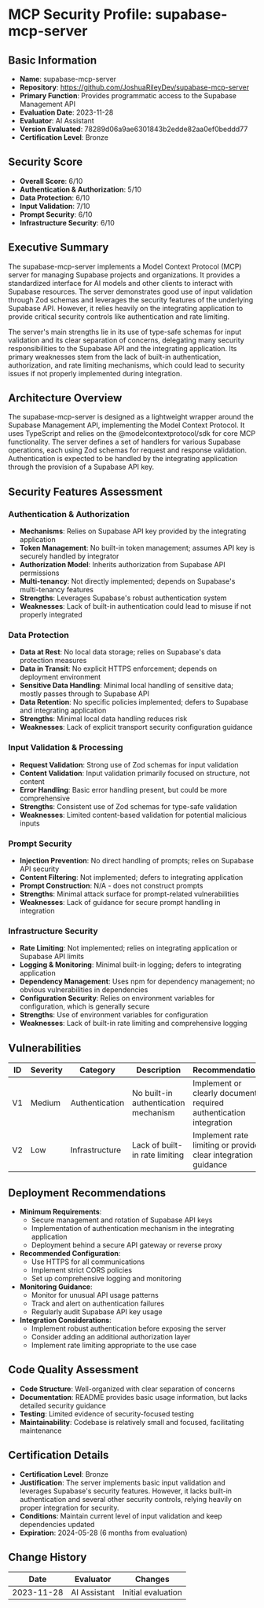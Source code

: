 # MCP Security Profile: supabase-mcp-server

## Basic Information
- **Name**: supabase-mcp-server
- **Repository**: https://github.com/JoshuaRileyDev/supabase-mcp-server
- **Primary Function**: Provides programmatic access to the Supabase Management API
- **Evaluation Date**: 2023-11-28
- **Evaluator**: AI Assistant
- **Version Evaluated**: 78289d06a9ae6301843b2edde82aa0ef0beddd77
- **Certification Level**: Bronze

## Security Score
- **Overall Score**: 6/10
- **Authentication & Authorization**: 5/10
- **Data Protection**: 6/10
- **Input Validation**: 7/10
- **Prompt Security**: 6/10
- **Infrastructure Security**: 6/10

## Executive Summary

The supabase-mcp-server implements a Model Context Protocol (MCP) server for managing Supabase projects and organizations. It provides a standardized interface for AI models and other clients to interact with Supabase resources. The server demonstrates good use of input validation through Zod schemas and leverages the security features of the underlying Supabase API. However, it relies heavily on the integrating application to provide critical security controls like authentication and rate limiting.

The server's main strengths lie in its use of type-safe schemas for input validation and its clear separation of concerns, delegating many security responsibilities to the Supabase API and the integrating application. Its primary weaknesses stem from the lack of built-in authentication, authorization, and rate limiting mechanisms, which could lead to security issues if not properly implemented during integration.

## Architecture Overview

The supabase-mcp-server is designed as a lightweight wrapper around the Supabase Management API, implementing the Model Context Protocol. It uses TypeScript and relies on the @modelcontextprotocol/sdk for core MCP functionality. The server defines a set of handlers for various Supabase operations, each using Zod schemas for request and response validation. Authentication is expected to be handled by the integrating application through the provision of a Supabase API key.

## Security Features Assessment

### Authentication & Authorization
- **Mechanisms**: Relies on Supabase API key provided by the integrating application
- **Token Management**: No built-in token management; assumes API key is securely handled by integrator
- **Authorization Model**: Inherits authorization from Supabase API permissions
- **Multi-tenancy**: Not directly implemented; depends on Supabase's multi-tenancy features
- **Strengths**: Leverages Supabase's robust authentication system
- **Weaknesses**: Lack of built-in authentication could lead to misuse if not properly integrated

### Data Protection
- **Data at Rest**: No local data storage; relies on Supabase's data protection measures
- **Data in Transit**: No explicit HTTPS enforcement; depends on deployment environment
- **Sensitive Data Handling**: Minimal local handling of sensitive data; mostly passes through to Supabase API
- **Data Retention**: No specific policies implemented; defers to Supabase and integrating application
- **Strengths**: Minimal local data handling reduces risk
- **Weaknesses**: Lack of explicit transport security configuration guidance

### Input Validation & Processing
- **Request Validation**: Strong use of Zod schemas for input validation
- **Content Validation**: Input validation primarily focused on structure, not content
- **Error Handling**: Basic error handling present, but could be more comprehensive
- **Strengths**: Consistent use of Zod schemas for type-safe validation
- **Weaknesses**: Limited content-based validation for potential malicious inputs

### Prompt Security
- **Injection Prevention**: No direct handling of prompts; relies on Supabase API security
- **Content Filtering**: Not implemented; defers to integrating application
- **Prompt Construction**: N/A - does not construct prompts
- **Strengths**: Minimal attack surface for prompt-related vulnerabilities
- **Weaknesses**: Lack of guidance for secure prompt handling in integration

### Infrastructure Security
- **Rate Limiting**: Not implemented; relies on integrating application or Supabase API limits
- **Logging & Monitoring**: Minimal built-in logging; defers to integrating application
- **Dependency Management**: Uses npm for dependency management; no obvious vulnerabilities in dependencies
- **Configuration Security**: Relies on environment variables for configuration, which is generally secure
- **Strengths**: Use of environment variables for configuration
- **Weaknesses**: Lack of built-in rate limiting and comprehensive logging

## Vulnerabilities

| ID | Severity | Category | Description | Recommendation | Status |
|----|----------|----------|-------------|----------------|--------|
| V1 | Medium | Authentication | No built-in authentication mechanism | Implement or clearly document required authentication integration | Open |
| V2 | Low | Infrastructure | Lack of built-in rate limiting | Implement rate limiting or provide clear integration guidance | Open |

## Deployment Recommendations
- **Minimum Requirements**: 
  - Secure management and rotation of Supabase API keys
  - Implementation of authentication mechanism in the integrating application
  - Deployment behind a secure API gateway or reverse proxy
- **Recommended Configuration**:
  - Use HTTPS for all communications
  - Implement strict CORS policies
  - Set up comprehensive logging and monitoring
- **Monitoring Guidance**:
  - Monitor for unusual API usage patterns
  - Track and alert on authentication failures
  - Regularly audit Supabase API key usage
- **Integration Considerations**:
  - Implement robust authentication before exposing the server
  - Consider adding an additional authorization layer
  - Implement rate limiting appropriate to the use case

## Code Quality Assessment
- **Code Structure**: Well-organized with clear separation of concerns
- **Documentation**: README provides basic usage information, but lacks detailed security guidance
- **Testing**: Limited evidence of security-focused testing
- **Maintainability**: Codebase is relatively small and focused, facilitating maintenance

## Certification Details
- **Certification Level**: Bronze
- **Justification**: The server implements basic input validation and leverages Supabase's security features. However, it lacks built-in authentication and several other security controls, relying heavily on proper integration for security.
- **Conditions**: Maintain current level of input validation and keep dependencies updated
- **Expiration**: 2024-05-28 (6 months from evaluation)

## Change History
| Date | Evaluator | Changes |
|------|-----------|---------|
| 2023-11-28 | AI Assistant | Initial evaluation |